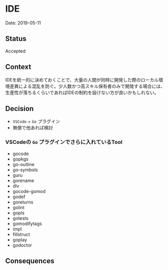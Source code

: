 # IDE

Date: 2019-05-11

## Status

Accepted

## Context

IDEを統一的に決めておくことで、大量の人間が同時に開発した際のローカル環境差異による混乱を防ぐ。少人数かつ高スキル保有者のみで開発する場合には、生産性が落ちるくらいであればIDEの制約を設けない方が良いかもしれない。

## Decision

- `VSCode` + `Go` プラグイン
- 無償で他あれば検討

### VSCodeの `Go` プラグインでさらに入れているTool

- gocode
- gopkgs
- go-outline
- go-symbols
- guru
- gorename
- dlv
- gocode-gomod
- godef
- goreturns
- golint
- gopls
- gotests
- gomodifytags
- impl
- fillstruct
- goplay
- godoctor


## Consequences

